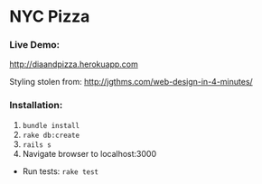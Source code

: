 # NYC Pizza

### Live Demo:

http://diaandpizza.herokuapp.com

Styling stolen from: http://jgthms.com/web-design-in-4-minutes/

### Installation:

1. `bundle install`
2. `rake db:create`
3. `rails s`
4. Navigate browser to localhost:3000

- Run tests: `rake test`
